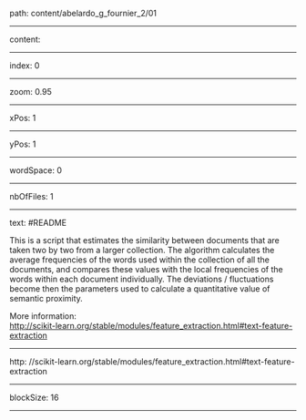 path: content/abelardo_g_fournier_2/01

----

content: 

----

index: 0

----

zoom: 0.95

----

xPos: 1

----

yPos: 1

----

wordSpace: 0

----

nbOfFiles: 1

----

text: #README

This is a script that estimates the similarity between documents that are taken two by two from a larger collection. The algorithm calculates the average frequencies of the words used within the collection of all the documents, and compares these values with the local frequencies of the words within each document individually. The deviations / fluctuations become then the parameters used to calculate a quantitative value of semantic proximity. 

More information:   
<http://scikit-learn.org/stable/modules/feature_extraction.html#text-feature-extraction>


----

http: //scikit-learn.org/stable/modules/feature_extraction.html#text-feature-extraction


----

blockSize: 16

----


